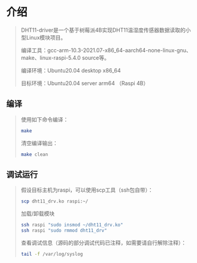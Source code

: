 # 介绍

> DHT11-driver是一个基于树莓派4B实现DHT11温湿度传感器数据读取的小型Linux模块项目。
>
> 编译工具：gcc-arm-10.3-2021.07-x86_64-aarch64-none-linux-gnu、make、linux-raspi-5.4.0 source等。
>
> 编译环境：Ubuntu20.04 desktop x86_64
>
> 目标环境：Ubuntu20.04 server arm64 （Raspi 4B）

## 编译

> 使用如下命令编译：
>
> ```bash
> make
> ```
>
> 清空编译输出：
>
> ```bash
> make clean
> ```

## 调试运行

> 假设目标主机为raspi，可以使用scp工具（ssh包自带）：
>
> ```bash
> scp dht11_drv.ko raspi:~/
> ```
>
> 加载/卸载模块
>
> ```bash
> ssh raspi "sudo insmod ~/dht11_drv.ko"
> ssh raspi "sudo rmmod dht11_drv"
> ```
>
> 查看调试信息（源码的部分调试代码已注释，如需要请自行解除注释）：
>
> ```bash
> tail -f /var/log/syslog
> ```

